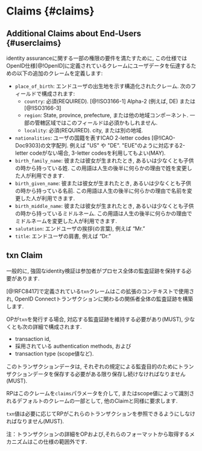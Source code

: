# Claims {#claims}

## Additional Claims about End-Users {#userclaims}

identity assuranceに関する一部の権限の要件を満たすために, この仕様ではOpenID仕様[@!OpenID]に定義されているクレームにユーザデータを伝達するための以下の追加のクレームを定義します:

* `place_of_birth`: エンドユーザの出生地を示す構造化されたクレーム. 次のフィールドで構成されます:
	* `country`: 必須(REQUIRED). [@!ISO3166-1] Alpha-2 (例えば, DE) または [@!ISO3166-3] 
	* `region`: State, province, prefecture, または他の地域コンポーネント. 一部の管轄区域ではこのフィールドは必須かもしれません.
	* `locality`: 必須(REQUIRED). city, または別の地域.
* `nationalities`: ユーザの国籍を表すICAO 2-letter codes [@!ICAO-Doc9303]の文字配列. 例えば "US" や "DE". "EUE"のように対応する2-letter codeがない場合, 3-letter codesを利用してもよい(MAY).
* `birth_family_name`: 彼または彼女が生まれたとき, あるいは少なくとも子供の時から持っている姓. この用語は人生の後半に何らかの理由で姓を変更した人が利用できます.
* `birth_given_name`: 彼または彼女が生まれたとき, あるいは少なくとも子供の時から持っている名前. この用語は人生の後半に何らかの理由で名前を変更した人が利用できます.
* `birth_middle_name`: 彼または彼女が生まれたとき, あるいは少なくとも子供の時から持っているミドルネーム. この用語は人生の後半に何らかの理由でミドルネームを変更した人が利用できます.
* `salutation`: エンドユーザの挨拶(の言葉), 例えば “Mr.”
* `title`: エンドユーザの肩書, 例えば “Dr.”

## txn Claim

一般的に, 強固なidentity検証は参加者がプロセス全体の監査証跡を保持する必要があります.

[@!RFC8417]で定義されている`txn`クレームはこの拡張のコンテキストで使用され, OpenID Connectトランザクションに関わるの関係者全体の監査証跡を構築します.

OPが`txn`を発行する場合, 対応する監査証跡を維持する必要があり(MUST), 少なくとも次の詳細で構成されます.

* transaction id,
* 採用されている authentication methods, および
* transaction type (scope値など).

このトランザクションデータは, それぞれの規定による監査目的のためにトランザクションデータを保存する必要がある限り保存し続けなければなりません(MUST).

RPはこのクレームを`claims`パラメータを介して, またはscope値によって識別されるデフォルトのクレームの一部として, 他のClaimと同様に要求します.

`txn`値は必要に応じてRPがこれらのトランザクションを参照できるようにしなければなりません(MUST).

注：トランザクションの詳細をOPおよび,それらのフォーマットから取得するメカニズムはこの仕様の範囲外です.
    



